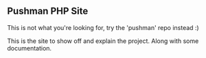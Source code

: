 ## Pushman PHP Site

This is not what you're looking for, try the 'pushman' repo instead :)

This is the site to show off and explain the project. Along with some documentation.